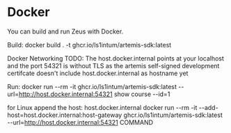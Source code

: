 Docker
======

You can build and run Zeus with Docker.

Build:
docker build . -t ghcr.io/ls1intum/artemis-sdk:latest

Docker Networking TODO:
The host.docker.internal points at your localhost and the port 54321 is without TLS as the artemis self-signed
development certifcate doesn't include host.docker.internal as hostname yet

Run:
docker run --rm -it ghcr.io/ls1intum/artemis-sdk:latest --url=http://host.docker.internal:54321 show course --id=1

for Linux append the host: host.docker.internal
docker run --rm -it --add-host=host.docker.internal:host-gateway ghcr.io/ls1intum/artemis-sdk:latest --url=http://host.docker.internal:54321 COMMAND
